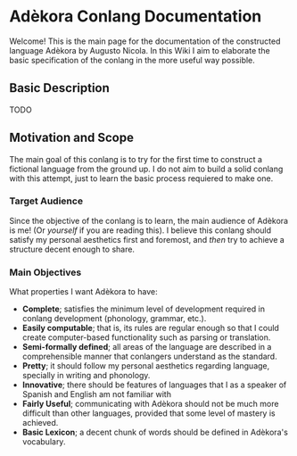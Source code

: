 # Adèkora Conlang Documentation

Welcome! This is the main page for the documentation of the constructed language Adèkora by Augusto Nicola. In this Wiki I aim to elaborate the basic specification of the conlang in the more useful way possible.

## Basic Description

TODO

## Motivation and Scope

The main goal of this conlang is to try for the first time to construct a fictional language from the ground up. I do not aim to build a solid conlang with this attempt, just to learn the basic process requiered to make one.

### Target Audience

Since the objective of the conlang is to learn, the main audience of Adèkora is me! (Or *yourself* if you are reading this). I believe this conlang should satisfy my personal aesthetics first and foremost, and *then* try to achieve a structure decent enough to share.

### Main Objectives

What properties I want Adèkora to have:

- **Complete**; satisfies the minimum level of development required in conlang development (phonology, grammar, etc.).
- **Easily computable**; that is, its rules are regular enough so that I could create computer-based functionality such as parsing or translation.
- **Semi-formally defined**; all areas of the language are described in a comprehensible manner that conlangers understand as the standard.
- **Pretty**; it should follow my personal aesthetics regarding language, specially in writing and phonology.
- **Innovative**; there should be features of languages that I as a speaker of Spanish and English am not familiar with
- **Fairly Useful**; communicating with Adèkora should not be much more difficult than other languages, provided that some level of mastery is achieved.
- **Basic Lexicon**; a decent chunk of words should be defined in Adèkora's vocabulary.